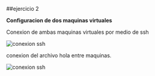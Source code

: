 ##ejercicio 2

**Configuracion de dos maquinas virtuales**

Conexion de ambas maquinas virtuales por medio de ssh

![conexion ssh](https://github.com/mati3/SWAP.git/SWAP/Imagenes/P1_1.png)

conexion del archivo hola entre maquinas.

![conexion ssh](https://github.com/mati3/SWAP.git/SWAP/Imagenes/P1_2.png)